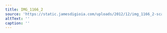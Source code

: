 ```yaml
---
title: IMG_1166_2
source: 'https://static.jamesdigioia.com/uploads/2012/12/img_1166_2-scaled.jpg'
altText: ''
caption: ''
---
```


